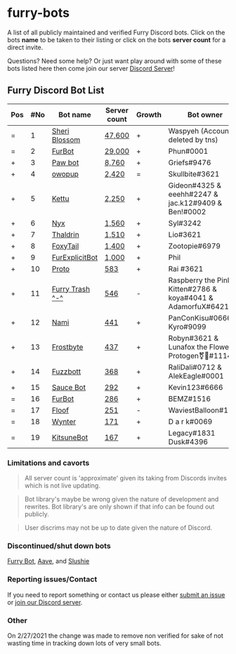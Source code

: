 # furry-bots

A list of all publicly maintained and verified Furry Discord bots. Click on the bots **name** to be taken to their listing or click on the bots **server count** for a direct  invite.

Questions? Need some help? Or just want play around with some of these bots listed here then come join our server [Discord Server](https://discord.gg/c4q5GMN2n4)!



## Furry Discord Bot List 

| Pos | #No | Bot name | Server count | Growth | Bot owner | Bot lib
| --- | --- | -------- | -------------| ----- | ----------- | ---------- |
| = | 1 | [Sheri Blossom](https://discord.bots.gg/bots/346702890368368640) | [47,600](https://discord.com/oauth2/authorize?client_id=346702890368368640&scope=applications.commands%20bot) | + | Waspyeh (Account deleted by tns) | Discord.py
| = | 2 | [FurBot](https://discord.bots.gg/bots/174186616422662144) | [29,000](https://discord.com/oauth2/authorize?client_id=174176308396425217&scope=applications.commands%20bot) | + | Phun#0001 | Discordie
| + | 3 | [Paw bot](https://discord.bots.gg/bots/663823539672973353) | [8,760](https://discord.com/oauth2/authorize?client_id=663823539672973353&scope=applications.commands%20bot) | + | Griefs#9476 | Discord.js
| + | 4 | [owopup](https://discord.bots.gg/bots/365255872181567489) | [2,420](https://discord.com/oauth2/authorize?client_id=365255872181567489&scope=applications.commands%20bot) | = | Skullbite#3621 | Discord.py
| + | 5 | [Kettu](https://discord.bots.gg/bots/667131062941384757) | [2,250](https://discord.com/oauth2/authorize?client_id=667131062941384757&scope=applications.commands%20bot) | + | Gideon#4325 & eeehh#2247 & jac.k12#9409 & Ben!#0002 | Discord.js
| + | 6 | [Nyx](https://discord.bots.gg/bots/600206352916414464) | [1,560](https://discord.com/oauth2/authorize?client_id=600206352916414464&scope=applications.commands%20bot) | + | Syl#3242 | Eris
| + | 7 | [Thaldrin](https://discord.bots.gg/bots/434662676547764244) | [1,510](https://discord.com/oauth2/authorize?client_id=434662676547764244&scope=applications.commands%20bot) | + | Lio#3621 | Discord.js
| + | 8 | [FoxyTail](https://discord.bots.gg/bots/716682147749953616) | [1,400](https://discord.com/oauth2/authorize?client_id=716682147749953616&scope=applications.commands%20bot) | + | Zootopie#6979 | Discord.js
| + | 9 | [FurExplicitBot](https://discord.bots.gg/bots/534828939198070824) | [1,000](https://discord.com/oauth2/authorize?=&client_id=534828939198070824&scope=applications.commands%20bot) | + | Phil | Flipper#3621 | Discord.js
| + | 10 | [Proto](https://discord.bots.gg/bots/724601984241369100) | [583](https://discord.com/oauth2/authorize?client_id=724601984241369100&scope=applications.commands%20bot) | + | Rai #3621 | Discord.net
| + | 11 | [Furry Trash ^-^](https://top.gg/bot/417900655601254420) | [546](https://discord.com/oauth2/authorize?client_id=417900655601254420&scope=applications.commands%20bot) | - | Raspberry the Pink Kitten#2786 & koya#4041 & AdamorfuX#6421 | Discord.py
| + | 12 | [Nami](https://top.gg/bot/747612596982513724) | [441](https://discord.com/oauth2/authorize?client_id=747612596982513724&scope=applications.commands%20bot) | + | PanConKisu#0666 Kyro#9099 | Unknown
| + | 13 | [Frostbyte](https://discord.boats/bot/732233716604076075) | [437](https://discord.com/oauth2/authorize?client_id=732233716604076075&scope=applications.commands%20bot) | + | Robyn#3621 & Lunafox the Flower Protogen⚧🌸#1114 | Discord.py 
| + | 14 | [Fuzzbott](https://top.gg/bot/730633518992064514) | [368](https://discord.com/oauth2/authorize?client_id=730633518992064514&scope=applications.commands%20bot) | + | RaliDali#0712 & AlekEagle#0001 | Eris
| + | 15 | [Sauce Bot](https://discord.bots.gg/bots/730158145489338409) | [292](https://discord.com/oauth2/authorize?client_id=730158145489338409&scope=applications.commands%20bot) | + | Kevin123#6666 | Discord.js
| = | 16 | [FurBot](https://top.gg/bot/716259432878702633) | [286](https://discord.com/oauth2/authorize?client_id=716259432878702633&scope=applications.commands%20bot) | + | BEMZ#1516 | Discord.py
| = | 17 | [Floof](https://top.gg/bot/780116896775274538) | [251](https://discord.com/oauth2/authorize?client_id=780116896775274538&scope=applications.commands%20bot) | - | WaviestBalloon#1961 | Unknown
| = | 18 | [Wynter](https://discords.com/bots/bot/548269826020343809) | [171](https://discord.com/oauth2/authorize?client_id=548269826020343809&scope=applications.commands%20bot) | + | D a r k#0069 | Discord.js
| = | 19 | [KitsuneBot](https://discord.bots.gg/bots/738229595626668102) | [167](https://discord.com/oauth2/authorize?client_id=738229595626668102&scope=applications.commands%20bot) | + | Legacy#1831 Dusk#4396 | Unknown



### Limitations and cavorts

> All server count is 'approximate' given its taking from Discords invites which is not live updating. 

> Bot library's maybe be wrong given the nature of development and rewrites. Bot library's are only shown if that info can be found out publicly.

> User discrims may not be up to date given the nature of Discord.

### Discontinued/shut down bots

[Furry Bot](https://discord.com/oauth2/authorize?client_id=398251412246495233&scope=applications.commands%20bot), [Aave](https://discord.com/oauth2/authorize?client_id=486185195989368852&scope=applications.commands%20bot), and [Slushie](https://discord.com/oauth2/authorize?client_id=670786019037020188&scope=applications.commands%20bot) 

### Reporting issues/Contact

If you need to report something or contact us please either [submit an issue](https://github.com/Gideon-foxo/furry-bots/issues/new) or [join our Discord server](https://discord.gg/c4q5GMN2n4).

### Other

On 2/27/2021 the change was made to remove non verified for sake of not wasting time in tracking down lots of very small bots.
